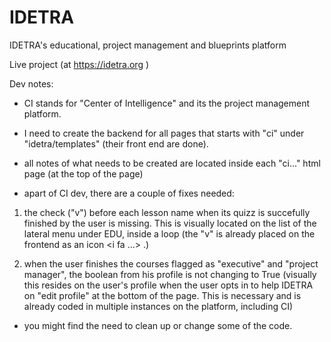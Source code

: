 # IDETRA
IDETRA's educational, project management and blueprints platform

Live project (at https://idetra.org )

Dev notes:

- CI stands for "Center of Intelligence" and its the project management platform.

- I need to create the backend for all pages that starts with "ci" under "idetra/templates" (their front end are done).

- all notes of what needs to be created are located inside each "ci..." html page (at the top of the page)

- apart of CI dev, there are a couple of fixes needed:

1) the check ("v") before each lesson name when its quizz is succefully finished by the user is missing. This is visually located on the list of the lateral menu under EDU, inside a loop (the "v" is already placed on the frontend as an icon <i fa ...> </i>.)

2) when the user finishes the courses flagged as "executive" and "project manager", the boolean from his profile is not changing to True (visually this resides on the user's profile when the user opts in to help IDETRA on "edit profile" at the bottom of the page. This is necessary and is already coded in multiple instances on the platform, including CI)

- you might find the need to clean up or change some of the code.

